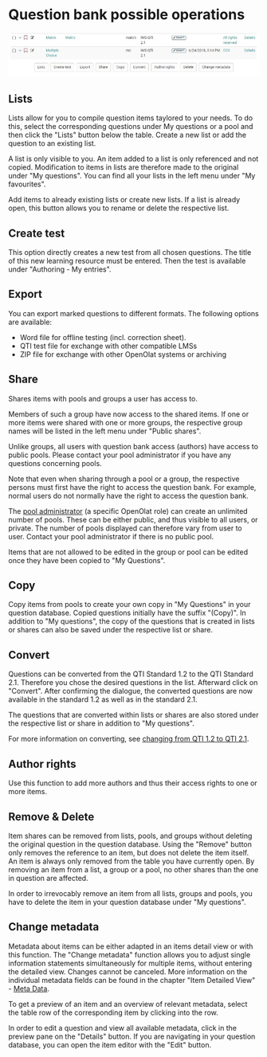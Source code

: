# Question bank possible operations

![](assets/question_bank_operations.png.jpg)

##  Lists

Lists allow for you to compile question items taylored to your needs. To do
this, select the corresponding questions under My questions or a pool and then
click the "Lists" button below the table. Create a new list or add the
question to an existing list.  

A list is only visible to you. An item added to a list is only referenced and
not copied. Modification to items in lists are therefore made to the original
under "My questions". You can find all your lists in the left menu under "My
favourites".

Add items to already existing lists or create new lists. If a list is already
open, this button allows you to rename or delete the respective list.

## Create test

This option directly creates a new test from all chosen questions. The title
of this new learning resource must be entered. Then the test is available
under "Authoring - My entries".

##  Export

You can export marked questions to different formats. The following options
are available:

  * Word file for offline testing (incl. correction sheet).
  * QTI test file for exchange with other compatible LMSs
  * ZIP file for exchange with other OpenOlat systems or archiving

##  Share

Shares items with pools and groups a user has access to.

Members of such a group have now access to the shared items. If one or more
items were shared with one or more groups, the respective group names will be
listed in the left menu under "Public shares".

Unlike groups, all users with question bank access (authors) have access to
public pools. Please contact your pool administrator if you have any questions
concerning pools.

Note that even when sharing through a pool or a group, the respective persons
must first have the right to access the question bank. For example, normal
users do not normally have the right to access the question bank.  

The [pool administrator](Question_Bank_Administration.md) (a specific
OpenOlat role) can create an unlimited number of pools. These can be either
public, and thus visible to all users, or private. The number of pools
displayed can therefore vary from user to user. Contact your pool
administrator if there is no public pool.

Items that are not allowed to be edited in the group or pool can be edited
once they have been copied to "My Questions".

## Copy

Copy items from pools to create your own copy in "My Questions" in your
question database. Copied questions initially have the suffix "(Copy)". In
addition to "My questions", the copy of the questions that is created in lists
or shares can also be saved under the respective list or share.

##  Convert

Questions can be converted from the QTI Standard 1.2 to the QTI Standard 2.1.
Therefore you chose the desired questions in the list. Afterward click on
"Convert". After confirming the dialogue, the converted questions are now
available in the standard 1.2 as well as in the standard 2.1.

The questions that are converted within lists or shares are also stored under
the respective list or share in addition to "My questions".

For more information on converting, see [changing from QTI 1.2 to QTI
2.1](../tests/Changing_from_QTI_1.2_to_QTI_2.1.md).

##  Author rights

Use this function to add more authors and thus their access rights to one or
more items.

##  Remove & Delete

Item shares can be removed from lists, pools, and groups without deleting the
original question in the question database. Using the "Remove" button only
removes the reference to an item, but does not delete the item itself. An item
is always only removed from the table you have currently open. By removing an
item from a list, a group or a pool, no other shares than the one in question
are affected.

In order to irrevocably remove an item from all lists, groups and pools, you
have to delete the item in your question database under "My questions".

##  Change metadata

Metadata about items can be either adapted in an items detail view or with
this function. The "Change metadata" function allows you to adjust single
information statements simultaneously for multiple items, without entering the
detailed view. Changes cannot be canceled. More information on the individual
metadata fields can be found in the chapter "Item Detailed View" - [Meta
Data](Item_Detailed_View.md#ItemDetailedView-item_details_metadaten).

To get a preview of an item and an overview of relevant metadata, select the
table row of the corresponding item by clicking into the row.

In order to edit a question and view all available metadata, click in the
preview pane on the "Details" button. If you are navigating in your question
database, you can open the item editor with the "Edit" button.

